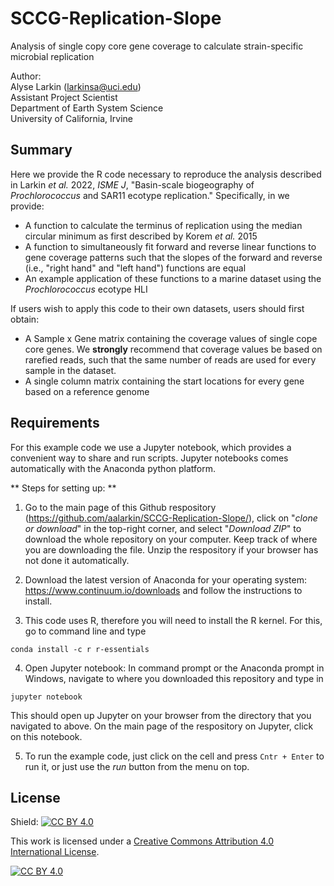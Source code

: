 # SCCG-Replication-Slope
Analysis of single copy core gene coverage to calculate strain-specific microbial replication

Author: <br />
Alyse Larkin (larkinsa@uci.edu) <br />
Assistant Project Scientist <br />
Department of Earth System Science <br />
University of California, Irvine 

## Summary
Here we provide the R code necessary to reproduce the analysis described in Larkin *et al.* 2022, *ISME J*, "Basin-scale biogeography of *Prochlorococcus* and SAR11 ecotype replication." Specifically, in we provide: 
- A function to calculate the terminus of replication using the median circular minimum as first described by Korem *et al.* 2015 
- A function to simultaneously fit forward and reverse linear functions to gene coverage patterns such that the slopes of the forward and reverse (i.e., "right hand" and "left hand") functions are equal 
- An example application of these functions to a marine dataset using the *Prochlorococcus* ecotype HLI 

If users wish to apply this code to their own datasets, users should first obtain: 
- A Sample x Gene matrix containing the coverage values of single cope core genes. We **strongly** recommend that coverage values be based on rarefied reads, such that the same number of reads are used for every sample in the dataset. 
- A single column matrix containing the start locations for every gene based on a reference genome 


## Requirements
For this example code we use a Jupyter notebook, which provides a convenient way to share and run scripts. Jupyter notebooks comes automatically with the Anaconda python platform. 

** Steps for setting up: **
1. Go to the main page of this Github respository (<https://github.com/aalarkin/SCCG-Replication-Slope/>), click on "*clone or download*" in the top-right corner, and select "*Download ZIP*" to download the whole repository on your computer. Keep track of where you are downloading the file. Unzip the respository if your browser has not done it automatically.

2. Download the latest version of Anaconda for your operating system: <https://www.continuum.io/downloads> and follow the instructions to install.

3. This code uses R, therefore you will need to install the R kernel. For this, go to command line and type
```
conda install -c r r-essentials
```

4. Open Jupyter notebook: In command prompt or the Anaconda prompt in Windows, navigate to where you downloaded this repository and type in
```
jupyter notebook
```
This should open up Jupyter on your browser from the directory that you navigated to above. On the main page of the respository on Jupyter, click on this notebook. 

5. To run the example code, just click on the cell and press `Cntr + Enter` to run it, or just use the *run* button from the menu on top.

## License
Shield: [![CC BY 4.0][cc-by-shield]][cc-by]

This work is licensed under a
[Creative Commons Attribution 4.0 International License][cc-by].

[![CC BY 4.0][cc-by-image]][cc-by]

[cc-by]: http://creativecommons.org/licenses/by/4.0/
[cc-by-image]: https://i.creativecommons.org/l/by/4.0/88x31.png
[cc-by-shield]: https://img.shields.io/badge/License-CC%20BY%204.0-lightgrey.svg
